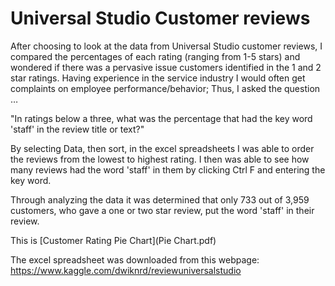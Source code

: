 # Universal Studio Customer reviews 

After choosing to look at the data from Universal Studio customer reviews, I compared the percentages of each rating (ranging from 1-5 stars) and wondered if there was a pervasive issue customers identified in the 1 and 2 star ratings. Having experience in the service industry I would often get complaints on employee performance/behavior; Thus, I asked the question …

"In ratings below a three, what was the percentage that had the key word 'staff' in the review title or text?"

By selecting Data, then sort, in the excel spreadsheets I was able to order the reviews from the lowest to highest rating. I then was able to see how many reviews had the word 'staff' in them by clicking Ctrl F and entering the key word. 

Through analyzing the data it was determined that only 733 out of 3,959 customers, who gave a one or two star review, put the word 'staff' in their review. 

This is [Customer Rating Pie Chart](Pie Chart.pdf)

The excel spreadsheet was downloaded from this webpage: https://www.kaggle.com/dwiknrd/reviewuniversalstudio

